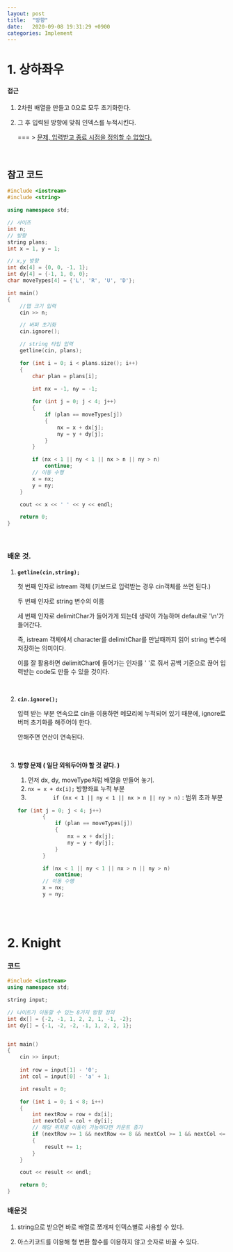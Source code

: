 ```yaml
---
layout: post
title:  "방향"
date:   2020-09-08 19:31:29 +0900
categories: Implement
---
```

# 1. 상하좌우

#### 접근

1. 2차원 배열을 만들고 0으로 모두 초기화한다.

2. 그 후 입력된 방향에 맞춰 인덱스를 누적시킨다.

    === > <u>문제, 입력받고 종료 시점을 정의할 수 없었다.</u>

   <br/>

## 참고 코드

```c++
#include <iostream>
#include <string>

using namespace std;

// 사이즈 
int n;
// 방향
string plans;
int x = 1, y = 1;

// x,y 방향
int dx[4] = {0, 0, -1, 1};
int dy[4] = {-1, 1, 0, 0};
char moveTypes[4] = {'L', 'R', 'U', 'D'};

int main()
{
    //맵 크기 입력
    cin >> n;

    // 버퍼 초기화
    cin.ignore(); 

    // string 타입 입력
    getline(cin, plans);

    for (int i = 0; i < plans.size(); i++)
    {
        char plan = plans[i];

        int nx = -1, ny = -1;
        
        for (int j = 0; j < 4; j++)
        {
            if (plan == moveTypes[j])
            {
                nx = x + dx[j];
                ny = y + dy[j];
            }
        }

        if (nx < 1 || ny < 1 || nx > n || ny > n)
            continue;
        // 이동 수행
        x = nx;
        y = ny;
    }

    cout << x << ' ' << y << endl;

    return 0;
}

```

<br/>

### 배운 것.

1. **`getline(cin,string);`** 

   첫 번째 인자로 istream 객체 (키보드로 입력받는 경우 cin객체를 쓰면 된다.)

   두 번째 인자로 string 변수의 이름

   세 번째 인자로 delimitChar가 들어가게 되는데 생략이 가능하며 default로 '\n'가 들어간다.

   즉, istream 객체에서 character를 delimitChar를 만날때까지 읽어 string 변수에 저장하는 의미이다.

   이를 잘 활용하면 delimitChar에 들어가는 인자를 ' '로 줘서 공백 기준으로 끊어 입력받는 code도 만들 수 있을 것이다.

   <br/>

2. **`cin.ignore();`** 

   입력 받는 부분 연속으로 cin을 이용하면 메모리에 누적되어 있기 때문에, ignore로 버퍼 초기화를 해주어야 한다.

   안해주면 연산이 연속된다.

   <br/>

3. **방향 문제 ( 일단 외워두어야 할 것 같다. )**

   1. 먼저 dx, dy, moveType처럼 배열을 만들어 놓기.
   2. `nx = x + dx[i];`  방향좌표 누적 부분
   3. `        if (nx < 1 || ny < 1 || nx > n || ny > n)` : 범위 초과 부분

   ```c++
   for (int j = 0; j < 4; j++)
           {
               if (plan == moveTypes[j])
               {
                   nx = x + dx[j];
                   ny = y + dy[j];
               }
           }
   
           if (nx < 1 || ny < 1 || nx > n || ny > n)
               continue;
           // 이동 수행
           x = nx;
           y = ny;
   ```

   

   <br/>
   
   <br/>

# 2. Knight

### 코드

```c++
#include <iostream>
using namespace std;

string input;

// 나이트가 이동할 수 있는 8가지 방향 정의
int dx[] = {-2, -1, 1, 2, 2, 1, -1, -2};
int dy[] = {-1, -2, -2, -1, 1, 2, 2, 1};


int main()
{
    cin >> input;
  
    int row = input[1] - '0';
    int col = input[0] - 'a' + 1;

    int result = 0;

    for (int i = 0; i < 8; i++)
    {
        int nextRow = row + dx[i];
        int nextCol = col + dy[i];
        // 해당 위치로 이동이 가능하다면 카운트 증가
        if (nextRow >= 1 && nextRow <= 8 && nextCol >= 1 && nextCol <= 8)
        {
            result += 1;
        }
    }

    cout << result << endl;

    return 0;
}
```

### 배운것

1. string으로 받으면 바로 배열로 쪼개져 인덱스별로 사용할 수 있다.

2. 아스키코드를 이용해  형 변환 함수를 이용하지 않고 숫자로 바꿀 수 있다.

   